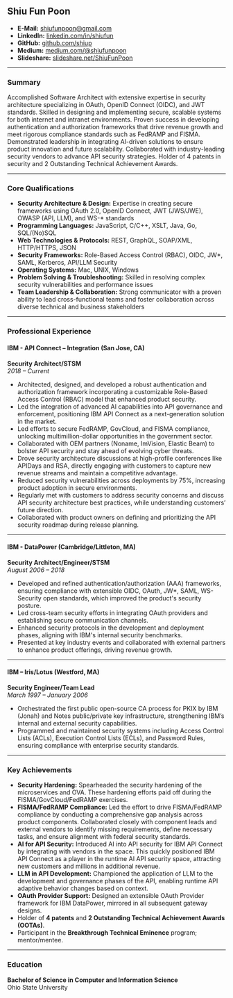 ## Shiu Fun Poon

- **E-Mail:** [shiufunpoon@gmail.com](mailto:shiufunpoon@gmail.com)
- **LinkedIn:** [linkedin.com/in/shiufun](https://www.linkedin.com/in/shiufun)
- **GitHub:** [github.com/shiup](https://github.com/shiup)
- **Medium:** [medium.com/@shiufunpoon](https://medium.com/@shiufunpoon)
- **Slideshare:** [slideshare.net/ShiuFunPoon](https://www.slideshare.net/ShiuFunPoon)

---

### Summary

Accomplished Software Architect with extensive expertise in security architecture specializing in OAuth, OpenID Connect (OIDC), and JWT standards. Skilled in designing and implementing secure, scalable systems for both internet and intranet environments. Proven success in developing authentication and authorization frameworks that drive revenue growth and meet rigorous compliance standards such as FedRAMP and FISMA. Demonstrated leadership in integrating AI-driven solutions to ensure product innovation and future scalability. Collaborated with industry-leading security vendors to advance API security strategies. Holder of 4 patents in security and 2 Outstanding Technical Achievement Awards.

---

### Core Qualifications

- **Security Architecture & Design:** Expertise in creating secure frameworks using OAuth 2.0, OpenID Connect, JWT (JWS/JWE), OWASP (API, LLM), and WS-* standards
- **Programming Languages:** JavaScript, C/C++, XSLT, Java, Go, SQL/(No)SQL
- **Web Technologies & Protocols:** REST, GraphQL, SOAP/XML, HTTP/HTTPS, JSON
- **Security Frameworks:** Role-Based Access Control (RBAC), OIDC, JW*, SAML, Kerberos, API/LLM Security
- **Operating Systems:** Mac, UNIX, Windows
- **Problem Solving & Troubleshooting:** Skilled in resolving complex security vulnerabilities and performance issues
- **Team Leadership & Collaboration:** Strong communicator with a proven ability to lead cross-functional teams and foster collaboration across diverse technical and business stakeholders

---

### Professional Experience

#### **IBM - API Connect – Integration** (San Jose, CA)

**Security Architect/STSM**  
*2018 – Current*

- Architected, designed, and developed a robust authentication and authorization framework incorporating a customizable Role-Based Access Control (RBAC) model that enhanced product security.
- Led the integration of advanced AI capabilities into API governance and enforcement, positioning IBM API Connect as a next-generation solution in the market.
- Led efforts to secure FedRAMP, GovCloud, and FISMA compliance, unlocking multimillion-dollar opportunities in the government sector.
- Collaborated with OEM partners (Noname, ImVision, Elastic Beam) to bolster API security and stay ahead of evolving cyber threats.
- Drove security architecture discussions at high-profile conferences like APIDays and RSA, directly engaging with customers to capture new revenue streams and maintain a competitive advantage.
- Reduced security vulnerabilities across deployments by 75%, increasing product adoption in secure environments.
- Regularly met with customers to address security concerns and discuss API security architecture best practices, while understanding customers’ future direction.
- Collaborated with product owners on defining and prioritizing the API security roadmap during release planning.

---

#### **IBM - DataPower** (Cambridge/Littleton, MA)

**Security Architect/Engineer/STSM**  
*August 2006 – 2018*

- Developed and refined authentication/authorization (AAA) frameworks, ensuring compliance with extensible OIDC, OAuth, JW*, SAML, WS-Security open standards, which improved the product's security posture.
- Led cross-team security efforts in integrating OAuth providers and establishing secure communication channels.
- Enhanced security protocols in the development and deployment phases, aligning with IBM's internal security benchmarks.
- Presented at key industry events and collaborated with external partners to enhance product offerings, driving revenue growth.

---

#### **IBM – Iris/Lotus** (Westford, MA)

**Security Engineer/Team Lead**  
*March 1997 – January 2006*

- Orchestrated the first public open-source CA process for PKIX by IBM (Jonah) and Notes public/private key infrastructure, strengthening IBM’s internal and external security capabilities.
- Programmed and maintained security systems including Access Control Lists (ACLs), Execution Control Lists (ECLs), and Password Rules, ensuring compliance with enterprise security standards.

---

### Key Achievements

- **Security Hardening:** Spearheaded the security hardening of the microservices and OVA. These hardening efforts paid off during the FISMA/GovCloud/FedRAMP exercises.
- **FISMA/FedRAMP Compliance:** Led the effort to drive FISMA/FedRAMP compliance by conducting a comprehensive gap analysis across product components. Collaborated closely with component leads and external vendors to identify missing requirements, define necessary tasks, and ensure alignment with federal security standards.
- **AI for API Security:** Introduced AI into API security for IBM API Connect by integrating with vendors in the space. This quickly positioned IBM API Connect as a player in the runtime AI API security space, attracting new customers and millions in additional revenue.
- **LLM in API Development:** Championed the application of LLM to the development and governance phases of the API, enabling runtime API adaptive behavior changes based on context.
- **OAuth Provider Support:** Designed an extensible OAuth Provider framework for IBM DataPower, mirrored in all subsequent gateway designs.
- Holder of **4 patents** and **2 Outstanding Technical Achievement Awards (OOTAs)**.
- Participant in the **Breakthrough Technical Eminence** program; mentor/mentee.

---

### Education

**Bachelor of Science in Computer and Information Science**  
Ohio State University
